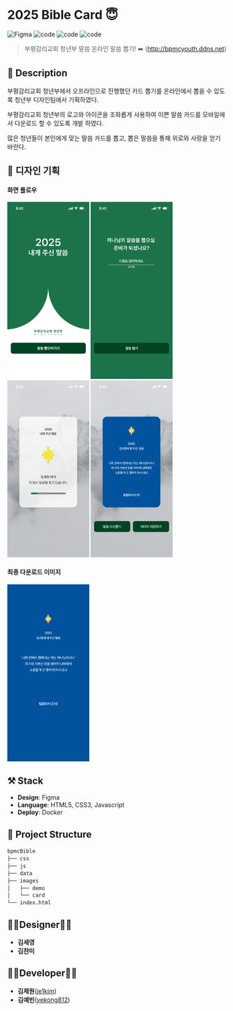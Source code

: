# 2025 Bible Card 😇

![Figma](https://img.shields.io/badge/Figma-F24E1E?style=flat&logo=figma&logoColor=white)
![code](https://img.shields.io/badge/HTML5-E34F26?style=flat&logo=HTML5&logoColor=white)
![code](https://img.shields.io/badge/CSS3-1572B6?style=flat&amp;logo=CSS3&amp;logoColor=white)
![code](https://img.shields.io/badge/Javascript-F7DF1E?style=flat&logo=Javascript&logoColor=black)

> 부평감리교회 청년부 말씀 온라인 말씀 뽑기! ➡️ (http://bpmcyouth.ddns.net)


## 📖 Description
부평감리교회 청년부에서 오프라인으로 진행했던 카드 뽑기를 온라인에서 뽑을 수 있도록 청년부 디자인팀에서 기획하였다.

부평감리교회 청년부의 로고와 아이콘을 조화롭게 사용하여 이쁜 말씀 카드를 모바일에서 다운로드 할 수 있도록 개발 하였다.

많은 청년들이 본인에게 맞는 말씀 카드를 뽑고, 뽑은 말씀을 통해 위로와 사랑을 얻기 바란다.


## 🎨 디자인 기획
####  화면 플로우
<p float="left">
  <img src="images/demo/demo-1.png" style="height:406px;"/>
  <img src="images/demo/demo-2.png" style="height:406px;"/>
  <img src="images/demo/demo-3.png" style="height:406px;"/>
  <img src="images/demo/demo-4.png" style="height:406px;"/>
</p>

#### 최종 다운로드 이미지
<p>
  <img src="images/demo/demo-5.png" style="height:406px;"/>
</p>

## ⚒️ Stack
- **Design**: Figma
- **Language**: HTML5, CSS3, Javascript
- **Deploy**: Docker

## :open_file_folder: Project Structure
```markdown
bpmcBible
├── css
├── js
├── data
├── images
│   ├── demo
│   └── card
└── index.html
```
## 🧑‍🎨Designer👨‍🎨
* **김세영**
* **김찬미**

## 🧑‍💻Developer👩‍💻
*  **김제원**([je1kim](https://github.com/je1kim))
*  **김예빈**([yekong812](https://github.com/yekong812))
